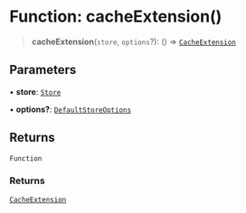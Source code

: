 # Function: cacheExtension()

> **cacheExtension**(`store`, `options`?): () => [`CacheExtension`](../classes/CacheExtension.md)

## Parameters

• **store**: [`Store`](../classes/Store.md)

• **options?**: [`DefaultStoreOptions`](../interfaces/DefaultStoreOptions.md)

## Returns

`Function`

### Returns

[`CacheExtension`](../classes/CacheExtension.md)
